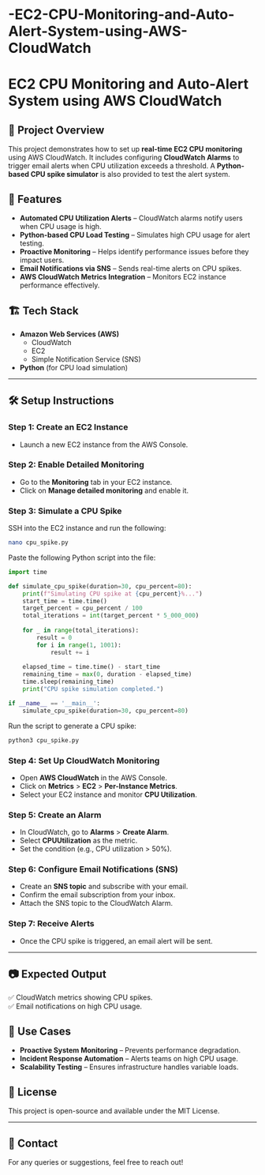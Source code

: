 # -EC2-CPU-Monitoring-and-Auto-Alert-System-using-AWS-CloudWatch
# EC2 CPU Monitoring and Auto-Alert System using AWS CloudWatch

## 📌 Project Overview
This project demonstrates how to set up **real-time EC2 CPU monitoring** using AWS CloudWatch. It includes configuring **CloudWatch Alarms** to trigger email alerts when CPU utilization exceeds a threshold. A **Python-based CPU spike simulator** is also provided to test the alert system.

## 🚀 Features
- **Automated CPU Utilization Alerts** – CloudWatch alarms notify users when CPU usage is high.
- **Python-based CPU Load Testing** – Simulates high CPU usage for alert testing.
- **Proactive Monitoring** – Helps identify performance issues before they impact users.
- **Email Notifications via SNS** – Sends real-time alerts on CPU spikes.
- **AWS CloudWatch Metrics Integration** – Monitors EC2 instance performance effectively.

## 🏗️ Tech Stack
- **Amazon Web Services (AWS)**
  - CloudWatch
  - EC2
  - Simple Notification Service (SNS)
- **Python** (for CPU load simulation)

---

## 🛠️ Setup Instructions

### Step 1: Create an EC2 Instance
- Launch a new EC2 instance from the AWS Console.

### Step 2: Enable Detailed Monitoring
- Go to the **Monitoring** tab in your EC2 instance.
- Click on **Manage detailed monitoring** and enable it.

### Step 3: Simulate a CPU Spike
SSH into the EC2 instance and run the following:

```bash
nano cpu_spike.py
```
Paste the following Python script into the file:

```python
import time

def simulate_cpu_spike(duration=30, cpu_percent=80):
    print(f"Simulating CPU spike at {cpu_percent}%...")
    start_time = time.time()
    target_percent = cpu_percent / 100
    total_iterations = int(target_percent * 5_000_000)
    
    for _ in range(total_iterations):
        result = 0
        for i in range(1, 1001):
            result += i
    
    elapsed_time = time.time() - start_time
    remaining_time = max(0, duration - elapsed_time)
    time.sleep(remaining_time)
    print("CPU spike simulation completed.")

if __name__ == '__main__':
    simulate_cpu_spike(duration=30, cpu_percent=80)
```
Run the script to generate a CPU spike:
```bash
python3 cpu_spike.py
```

### Step 4: Set Up CloudWatch Monitoring
- Open **AWS CloudWatch** in the AWS Console.
- Click on **Metrics** > **EC2** > **Per-Instance Metrics**.
- Select your EC2 instance and monitor **CPU Utilization**.

### Step 5: Create an Alarm
- In CloudWatch, go to **Alarms** > **Create Alarm**.
- Select **CPUUtilization** as the metric.
- Set the condition (e.g., CPU utilization > 50%).

### Step 6: Configure Email Notifications (SNS)
- Create an **SNS topic** and subscribe with your email.
- Confirm the email subscription from your inbox.
- Attach the SNS topic to the CloudWatch Alarm.

### Step 7: Receive Alerts
- Once the CPU spike is triggered, an email alert will be sent.

---

## 📷 Expected Output
✅ CloudWatch metrics showing CPU spikes.  
✅ Email notifications on high CPU usage.

## 🎯 Use Cases
- **Proactive System Monitoring** – Prevents performance degradation.
- **Incident Response Automation** – Alerts teams on high CPU usage.
- **Scalability Testing** – Ensures infrastructure handles variable loads.

## 📜 License
This project is open-source and available under the MIT License.

---

## 📩 Contact
For any queries or suggestions, feel free to reach out!
